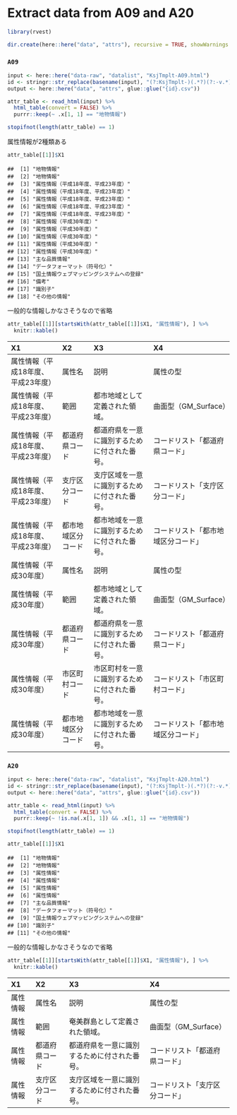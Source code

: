 Extract data from A09 and A20
================

``` r
library(rvest)

dir.create(here::here("data", "attrs"), recursive = TRUE, showWarnings = FALSE)
```

### `A09`

``` r
input <- here::here("data-raw", "datalist", "KsjTmplt-A09.html")
id <- stringr::str_replace(basename(input), "(?:KsjTmplt-)(.*?)(?:-v.*)?(?:\\.html)", "\\1")
output <- here::here("data", "attrs", glue::glue("{id}.csv"))

attr_table <- read_html(input) %>% 
  html_table(convert = FALSE) %>% 
  purrr::keep(~ .x[1, 1] == "地物情報")

stopifnot(length(attr_table) == 1)
```

属性情報が2種類ある

``` r
attr_table[[1]]$X1
```

    ##  [1] "地物情報"                                
    ##  [2] "地物情報"                                
    ##  [3] "属性情報（平成18年度、平成23年度）"      
    ##  [4] "属性情報（平成18年度、平成23年度）"      
    ##  [5] "属性情報（平成18年度、平成23年度）"      
    ##  [6] "属性情報（平成18年度、平成23年度）"      
    ##  [7] "属性情報（平成18年度、平成23年度）"      
    ##  [8] "属性情報（平成30年度）"                  
    ##  [9] "属性情報（平成30年度）"                  
    ## [10] "属性情報（平成30年度）"                  
    ## [11] "属性情報（平成30年度）"                  
    ## [12] "属性情報（平成30年度）"                  
    ## [13] "主な品質情報"                            
    ## [14] "データフォーマット（符号化）"            
    ## [15] "国土情報ウェブマッピングシステムへの登録"
    ## [16] "備考"                                    
    ## [17] "識別子"                                  
    ## [18] "その他の情報"

一般的な情報しかなさそうなので省略

``` r
attr_table[[1]][startsWith(attr_table[[1]]$X1, "属性情報"), ] %>% 
  knitr::kable()
```

| X1                                 | X2                 | X3                                           | X4                                 |
|:-----------------------------------|:-------------------|:---------------------------------------------|:-----------------------------------|
| 属性情報（平成18年度、平成23年度） | 属性名             | 説明                                         | 属性の型                           |
| 属性情報（平成18年度、平成23年度） | 範囲               | 都市地域として定義された領域。               | 曲面型（GM\_Surface）              |
| 属性情報（平成18年度、平成23年度） | 都道府県コード     | 都道府県を一意に識別するために付された番号。 | コードリスト「都道府県コード」     |
| 属性情報（平成18年度、平成23年度） | 支庁区分コード     | 支庁区域を一意に識別するために付された番号。 | コードリスト「支庁区分コード」     |
| 属性情報（平成18年度、平成23年度） | 都市地域区分コード | 都市地域を一意に識別するために付された番号。 | コードリスト「都市地域区分コード」 |
| 属性情報（平成30年度）             | 属性名             | 説明                                         | 属性の型                           |
| 属性情報（平成30年度）             | 範囲               | 都市地域として定義された領域。               | 曲面型（GM\_Surface）              |
| 属性情報（平成30年度）             | 都道府県コード     | 都道府県を一意に識別するために付された番号。 | コードリスト「都道府県コード」     |
| 属性情報（平成30年度）             | 市区町村コード     | 市区町村を一意に識別するために付された番号。 | コードリスト「市区町村コード」     |
| 属性情報（平成30年度）             | 都市地域区分コード | 都市地域を一意に識別するために付された番号。 | コードリスト「都市地域区分コード」 |

### `A20`

``` r
input <- here::here("data-raw", "datalist", "KsjTmplt-A20.html")
id <- stringr::str_replace(basename(input), "(?:KsjTmplt-)(.*?)(?:-v.*)?(?:\\.html)", "\\1")
output <- here::here("data", "attrs", glue::glue("{id}.csv"))

attr_table <- read_html(input) %>% 
  html_table(convert = FALSE) %>% 
  purrr::keep(~ !is.na(.x[1, 1]) && .x[1, 1] == "地物情報")

stopifnot(length(attr_table) == 1)
```

``` r
attr_table[[1]]$X1
```

    ##  [1] "地物情報"                                
    ##  [2] "地物情報"                                
    ##  [3] "属性情報"                                
    ##  [4] "属性情報"                                
    ##  [5] "属性情報"                                
    ##  [6] "属性情報"                                
    ##  [7] "主な品質情報"                            
    ##  [8] "データフォーマット（符号化）"            
    ##  [9] "国土情報ウェブマッピングシステムへの登録"
    ## [10] "識別子"                                  
    ## [11] "その他の情報"

一般的な情報しかなさそうなので省略

``` r
attr_table[[1]][startsWith(attr_table[[1]]$X1, "属性情報"), ] %>% 
  knitr::kable()
```

| X1       | X2             | X3                                           | X4                             |
|:---------|:---------------|:---------------------------------------------|:-------------------------------|
| 属性情報 | 属性名         | 説明                                         | 属性の型                       |
| 属性情報 | 範囲           | 奄美群島として定義された領域。               | 曲面型（GM\_Surface）          |
| 属性情報 | 都道府県コード | 都道府県を一意に識別するために付された番号。 | コードリスト「都道府県コード」 |
| 属性情報 | 支庁区分コード | 支庁区域を一意に識別するために付された番号。 | コードリスト「支庁区分コード」 |
